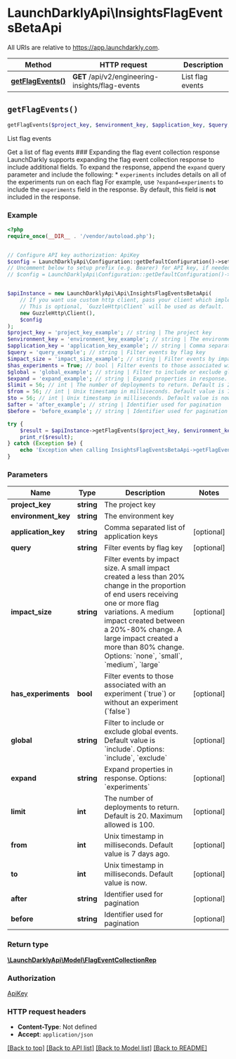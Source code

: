 # LaunchDarklyApi\InsightsFlagEventsBetaApi

All URIs are relative to https://app.launchdarkly.com.

Method | HTTP request | Description
------------- | ------------- | -------------
[**getFlagEvents()**](InsightsFlagEventsBetaApi.md#getFlagEvents) | **GET** /api/v2/engineering-insights/flag-events | List flag events


## `getFlagEvents()`

```php
getFlagEvents($project_key, $environment_key, $application_key, $query, $impact_size, $has_experiments, $global, $expand, $limit, $from, $to, $after, $before): \LaunchDarklyApi\Model\FlagEventCollectionRep
```

List flag events

Get a list of flag events  ### Expanding the flag event collection response  LaunchDarkly supports expanding the flag event collection response to include additional fields.  To expand the response, append the `expand` query parameter and include the following:  * `experiments` includes details on all of the experiments run on each flag  For example, use `?expand=experiments` to include the `experiments` field in the response. By default, this field is **not** included in the response.

### Example

```php
<?php
require_once(__DIR__ . '/vendor/autoload.php');


// Configure API key authorization: ApiKey
$config = LaunchDarklyApi\Configuration::getDefaultConfiguration()->setApiKey('Authorization', 'YOUR_API_KEY');
// Uncomment below to setup prefix (e.g. Bearer) for API key, if needed
// $config = LaunchDarklyApi\Configuration::getDefaultConfiguration()->setApiKeyPrefix('Authorization', 'Bearer');


$apiInstance = new LaunchDarklyApi\Api\InsightsFlagEventsBetaApi(
    // If you want use custom http client, pass your client which implements `GuzzleHttp\ClientInterface`.
    // This is optional, `GuzzleHttp\Client` will be used as default.
    new GuzzleHttp\Client(),
    $config
);
$project_key = 'project_key_example'; // string | The project key
$environment_key = 'environment_key_example'; // string | The environment key
$application_key = 'application_key_example'; // string | Comma separated list of application keys
$query = 'query_example'; // string | Filter events by flag key
$impact_size = 'impact_size_example'; // string | Filter events by impact size. A small impact created a less than 20% change in the proportion of end users receiving one or more flag variations. A medium impact created between a 20%-80% change. A large impact created a more than 80% change. Options: `none`, `small`, `medium`, `large`
$has_experiments = True; // bool | Filter events to those associated with an experiment (`true`) or without an experiment (`false`)
$global = 'global_example'; // string | Filter to include or exclude global events. Default value is `include`. Options: `include`, `exclude`
$expand = 'expand_example'; // string | Expand properties in response. Options: `experiments`
$limit = 56; // int | The number of deployments to return. Default is 20. Maximum allowed is 100.
$from = 56; // int | Unix timestamp in milliseconds. Default value is 7 days ago.
$to = 56; // int | Unix timestamp in milliseconds. Default value is now.
$after = 'after_example'; // string | Identifier used for pagination
$before = 'before_example'; // string | Identifier used for pagination

try {
    $result = $apiInstance->getFlagEvents($project_key, $environment_key, $application_key, $query, $impact_size, $has_experiments, $global, $expand, $limit, $from, $to, $after, $before);
    print_r($result);
} catch (Exception $e) {
    echo 'Exception when calling InsightsFlagEventsBetaApi->getFlagEvents: ', $e->getMessage(), PHP_EOL;
}
```

### Parameters

Name | Type | Description  | Notes
------------- | ------------- | ------------- | -------------
 **project_key** | **string**| The project key |
 **environment_key** | **string**| The environment key |
 **application_key** | **string**| Comma separated list of application keys | [optional]
 **query** | **string**| Filter events by flag key | [optional]
 **impact_size** | **string**| Filter events by impact size. A small impact created a less than 20% change in the proportion of end users receiving one or more flag variations. A medium impact created between a 20%-80% change. A large impact created a more than 80% change. Options: &#x60;none&#x60;, &#x60;small&#x60;, &#x60;medium&#x60;, &#x60;large&#x60; | [optional]
 **has_experiments** | **bool**| Filter events to those associated with an experiment (&#x60;true&#x60;) or without an experiment (&#x60;false&#x60;) | [optional]
 **global** | **string**| Filter to include or exclude global events. Default value is &#x60;include&#x60;. Options: &#x60;include&#x60;, &#x60;exclude&#x60; | [optional]
 **expand** | **string**| Expand properties in response. Options: &#x60;experiments&#x60; | [optional]
 **limit** | **int**| The number of deployments to return. Default is 20. Maximum allowed is 100. | [optional]
 **from** | **int**| Unix timestamp in milliseconds. Default value is 7 days ago. | [optional]
 **to** | **int**| Unix timestamp in milliseconds. Default value is now. | [optional]
 **after** | **string**| Identifier used for pagination | [optional]
 **before** | **string**| Identifier used for pagination | [optional]

### Return type

[**\LaunchDarklyApi\Model\FlagEventCollectionRep**](../Model/FlagEventCollectionRep.md)

### Authorization

[ApiKey](../../README.md#ApiKey)

### HTTP request headers

- **Content-Type**: Not defined
- **Accept**: `application/json`

[[Back to top]](#) [[Back to API list]](../../README.md#endpoints)
[[Back to Model list]](../../README.md#models)
[[Back to README]](../../README.md)
